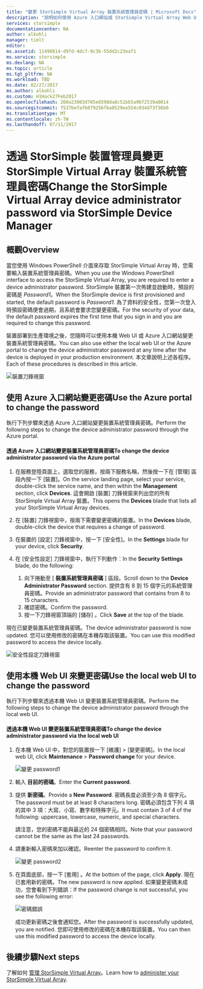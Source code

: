 ```yaml
---
title: "變更 StorSimple Virtual Array 裝置系統管理員密碼 | Microsoft Docs"
description: "說明如何使用 Azure 入口網站或 StorSimple Virtual Array Web UI 來變更裝置系統管理員密碼。"
services: storsimple
documentationcenter: NA
author: alkohli
manager: timlt
editor: 
ms.assetid: 11490814-d9fd-4dc7-9c3b-55dd2c23eaf1
ms.service: storsimple
ms.devlang: NA
ms.topic: article
ms.tgt_pltfrm: NA
ms.workload: TBD
ms.date: 02/27/2017
ms.author: alkohli
ms.custom: H1Hack27Feb2017
ms.openlocfilehash: 260a23003d705e6598da8c51bb5a96f2539a0014
ms.sourcegitcommit: f537befafb079256fba0529ee554c034d73f36b0
ms.translationtype: MT
ms.contentlocale: zh-TW
ms.lasthandoff: 07/11/2017
---
```

# <a name="change-the-storsimple-virtual-array-device-administrator-password-via-storsimple-device-manager"></a><span data-ttu-id="75015-103">透過 StorSimple 裝置管理員變更 StorSimple Virtual Array 裝置系統管理員密碼</span><span class="sxs-lookup"><span data-stu-id="75015-103">Change the StorSimple Virtual Array device administrator password via StorSimple Device Manager</span></span>

## <a name="overview"></a><span data-ttu-id="75015-104">概觀</span><span class="sxs-lookup"><span data-stu-id="75015-104">Overview</span></span>

<span data-ttu-id="75015-105">當您使用 Windows PowerShell 介面來存取 StorSimple Virtual Array 時，您需要輸入裝置系統管理員密碼。</span><span class="sxs-lookup"><span data-stu-id="75015-105">When you use the Windows PowerShell interface to access the StorSimple Virtual Array, you are required to enter a device administrator password.</span></span> <span data-ttu-id="75015-106">StorSimple 裝置第一次佈建並啟動時，預設的密碼是 *Password1*。</span><span class="sxs-lookup"><span data-stu-id="75015-106">When the StorSimple device is first provisioned and started, the default password is *Password1*.</span></span> <span data-ttu-id="75015-107">為了資料的安全性，您第一次登入時預設密碼便會過期，且系統會要求您變更密碼。</span><span class="sxs-lookup"><span data-stu-id="75015-107">For the security of your data, the default password expires the first time that you sign in and you are required to change this password.</span></span>

<span data-ttu-id="75015-108">裝置部署到生產環境之後，您隨時可以使用本機 Web UI 或 Azure 入口網站變更裝置系統管理員密碼。</span><span class="sxs-lookup"><span data-stu-id="75015-108">You can also use either the local web UI or the Azure portal to change the device administrator password at any time after the device is deployed in your production environment.</span></span> <span data-ttu-id="75015-109">本文章說明上述各程序。</span><span class="sxs-lookup"><span data-stu-id="75015-109">Each of these procedures is described in this article.</span></span>

 ![裝置刀鋒視窗](./media/storsimple-virtual-array-change-device-admin-password/ova-devices-blade.png)

## <a name="use-the-azure-portal-to-change-the-password"></a><span data-ttu-id="75015-111">使用 Azure 入口網站變更密碼</span><span class="sxs-lookup"><span data-stu-id="75015-111">Use the Azure portal to change the password</span></span>

<span data-ttu-id="75015-112">執行下列步驟來透過 Azure 入口網站變更裝置系統管理員密碼。</span><span class="sxs-lookup"><span data-stu-id="75015-112">Perform the following steps to change the device administrator password through the Azure portal.</span></span>

#### <a name="to-change-the-device-administrator-password-via-the-azure-portal"></a><span data-ttu-id="75015-113">透過 Azure 入口網站變更裝置系統管理員密碼</span><span class="sxs-lookup"><span data-stu-id="75015-113">To change the device administrator password via the Azure portal</span></span>

1. <span data-ttu-id="75015-114">在服務登陸頁面上，選取您的服務，按兩下服務名稱，然後按一下在 [管理] 區段內按一下 [裝置]。</span><span class="sxs-lookup"><span data-stu-id="75015-114">On the service landing page, select your service, double-click the service name, and then within the **Management** section, click **Devices**.</span></span> <span data-ttu-id="75015-115">這會開啟 [裝置] 刀鋒視窗來列出您的所有 StorSimple Virtual Array 裝置。</span><span class="sxs-lookup"><span data-stu-id="75015-115">This opens the **Devices** blade that lists all your StorSimple Virtual Array devices.</span></span>

2. <span data-ttu-id="75015-116">在 [裝置] 刀鋒視窗中，按兩下需要變更密碼的裝置。</span><span class="sxs-lookup"><span data-stu-id="75015-116">In the **Devices** blade, double-click the device that requires a change of password.</span></span>

3. <span data-ttu-id="75015-117">在裝置的 [設定] 刀鋒視窗中，按一下 [安全性]。</span><span class="sxs-lookup"><span data-stu-id="75015-117">In the **Settings** blade for your device, click **Security**.</span></span>

4. <span data-ttu-id="75015-118">在 [安全性設定] 刀鋒視窗中，執行下列動作︰</span><span class="sxs-lookup"><span data-stu-id="75015-118">In the **Security Settings** blade, do the following:</span></span>
   
   1. <span data-ttu-id="75015-119">向下捲動至 [ **裝置系統管理員密碼** ] 區段。</span><span class="sxs-lookup"><span data-stu-id="75015-119">Scroll down to the **Device Administrator Password** section.</span></span> <span data-ttu-id="75015-120">提供含有 8 到 15 個字元的系統管理員密碼。</span><span class="sxs-lookup"><span data-stu-id="75015-120">Provide an administrator password that contains from 8 to 15 characters.</span></span>
   2. <span data-ttu-id="75015-121">確認密碼。</span><span class="sxs-lookup"><span data-stu-id="75015-121">Confirm the password.</span></span>
   3. <span data-ttu-id="75015-122">按一下刀鋒視窗頂端的 [儲存]  。</span><span class="sxs-lookup"><span data-stu-id="75015-122">Click **Save** at the top of the blade.</span></span>

<span data-ttu-id="75015-123">現在已變更裝置系統管理員密碼。</span><span class="sxs-lookup"><span data-stu-id="75015-123">The device administrator password is now updated.</span></span> <span data-ttu-id="75015-124">您可以使用修改的密碼在本機存取該裝置。</span><span class="sxs-lookup"><span data-stu-id="75015-124">You can use this modified password to access the device locally.</span></span>

![安全性設定刀鋒視窗](./media/storsimple-virtual-array-change-device-admin-password/ova-change-device-pwd.png)

## <a name="use-the-local-web-ui-to-change-the-password"></a><span data-ttu-id="75015-126">使用本機 Web UI 來變更密碼</span><span class="sxs-lookup"><span data-stu-id="75015-126">Use the local web UI to change the password</span></span>

<span data-ttu-id="75015-127">執行下列步驟來透過本機 Web UI 變更裝置系統管理員密碼。</span><span class="sxs-lookup"><span data-stu-id="75015-127">Perform the following steps to change the device administrator password through the local web UI.</span></span>

#### <a name="to-change-the-device-administrator-password-via-the-local-web-ui"></a><span data-ttu-id="75015-128">透過本機 Web UI 變更裝置系統管理員密碼</span><span class="sxs-lookup"><span data-stu-id="75015-128">To change the device administrator password via the local web UI</span></span>

1. <span data-ttu-id="75015-129">在本機 Web UI 中，對您的裝置按一下 [維護]  >  [變更密碼]。</span><span class="sxs-lookup"><span data-stu-id="75015-129">In the local web UI, click **Maintenance** > **Password change** for your device.</span></span>
   
    ![變更 password1](./media/storsimple-virtual-array-change-device-admin-password/image40.png)
2. <span data-ttu-id="75015-131">輸入 **目前的密碼**。</span><span class="sxs-lookup"><span data-stu-id="75015-131">Enter the **Current password**.</span></span>
3. <span data-ttu-id="75015-132">提供 **新密碼**。</span><span class="sxs-lookup"><span data-stu-id="75015-132">Provide a **New Password**.</span></span> <span data-ttu-id="75015-133">密碼長度必須至少為 8 個字元。</span><span class="sxs-lookup"><span data-stu-id="75015-133">The password must be at least 8 characters long.</span></span> <span data-ttu-id="75015-134">密碼必須包含下列 4 項的其中 3 項：大寫、小寫、數字和特殊字元。</span><span class="sxs-lookup"><span data-stu-id="75015-134">It must contain 3 of 4 of the following: uppercase, lowercase, numeric, and special characters.</span></span>
   
    <span data-ttu-id="75015-135">請注意，您的密碼不能與最近的 24 個密碼相同。</span><span class="sxs-lookup"><span data-stu-id="75015-135">Note that your password cannot be the same as the last 24 passwords.</span></span>
4. <span data-ttu-id="75015-136">請重新輸入密碼來加以確認。</span><span class="sxs-lookup"><span data-stu-id="75015-136">Reenter the password to confirm it.</span></span>
   
    ![變更 password2](./media/storsimple-virtual-array-change-device-admin-password/image41.png)
5. <span data-ttu-id="75015-138">在頁面底部，按一下 [套用] 。</span><span class="sxs-lookup"><span data-stu-id="75015-138">At the bottom of the page, click **Apply**.</span></span> <span data-ttu-id="75015-139">現在已套用新的密碼。</span><span class="sxs-lookup"><span data-stu-id="75015-139">The new password is now applied.</span></span> <span data-ttu-id="75015-140">如果變更密碼未成功，您會看到下列錯誤：</span><span class="sxs-lookup"><span data-stu-id="75015-140">If the password change is not successful, you see the following error:</span></span>
   
    ![密碼錯誤](./media/storsimple-virtual-array-change-device-admin-password/image42.png)
   
    <span data-ttu-id="75015-142">成功更新密碼之後會通知您。</span><span class="sxs-lookup"><span data-stu-id="75015-142">After the password is successfully updated, you are notified.</span></span> <span data-ttu-id="75015-143">您即可使用修改的密碼在本機存取該裝置。</span><span class="sxs-lookup"><span data-stu-id="75015-143">You can then use this modified password to access the device locally.</span></span>


## <a name="next-steps"></a><span data-ttu-id="75015-144">後續步驟</span><span class="sxs-lookup"><span data-stu-id="75015-144">Next steps</span></span>
<span data-ttu-id="75015-145">了解如何 [管理 StorSimple Virtual Array](storsimple-ova-web-ui-admin.md)。</span><span class="sxs-lookup"><span data-stu-id="75015-145">Learn how to [administer your StorSimple Virtual Array](storsimple-ova-web-ui-admin.md).</span></span>

